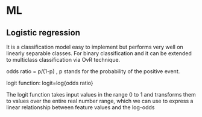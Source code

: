 # ML

## Logistic regression

It is a classification model easy to implement but performs very well on linearly separable classes. For binary classification and it can be extended to multiclass classification via OvR technique.

odds ratio = p/\(1-p\) , p stands for the probability of the positive event.

logit function: logit=log{odds ratio} 

The logit function takes input values in the range 0 to 1 and transforms them to values over the entire real number range, which we can use to express a linear relationship between feature values and the log-odds

